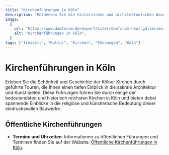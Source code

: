 ```yaml
---
title: "Kirchenführungen in Köln"
description: "Entdecken Sie die historischen und architektonischen Wunderwerke der Kölner Kirchen"
image:
  {
    url: "https://www.domforum.de/export/sites/domforum-neu/.galleries/bilder/full-width/_DSC4861.JPG_2105871866.jpg",
    alt: "Kirchenführungen in Köln",
  }
tags: ["freizeit", "Kultur", "Kirchen", "Führungen", "Köln"]
---
```


# Kirchenführungen in Köln

Erleben Sie die Schönheit und Geschichte der Kölner Kirchen durch geführte Touren, die Ihnen einen tiefen Einblick in die sakrale Architektur und Kunst bieten. Diese Führungen führen Sie durch einige der bedeutendsten und historisch reichsten Kirchen in Köln und bieten dabei spannende Einblicke in die religiöse und künstlerische Bedeutung dieser eindrucksvollen Bauwerke.

## Öffentliche Kirchenführungen

- **Termine und Uhrzeiten**: Informationen zu öffentlichen Führungen und Terminen finden Sie auf der Website: [Öffentliche Kirchenführungen in Köln](https://www.domforum.de/dom-und-kirchen-fuehrungen/fuehrungen-in-koelner-kirchen/oeffentliche-kirchenfuehrungen-koelner-kirchen-im-blick/).
